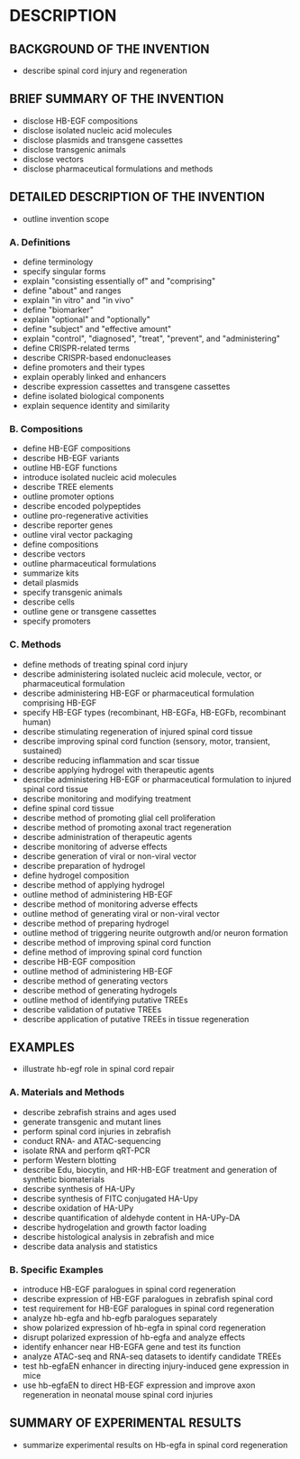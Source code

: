 # DESCRIPTION

## BACKGROUND OF THE INVENTION

- describe spinal cord injury and regeneration

## BRIEF SUMMARY OF THE INVENTION

- disclose HB-EGF compositions
- disclose isolated nucleic acid molecules
- disclose plasmids and transgene cassettes
- disclose transgenic animals
- disclose vectors
- disclose pharmaceutical formulations and methods

## DETAILED DESCRIPTION OF THE INVENTION

- outline invention scope

### A. Definitions

- define terminology
- specify singular forms
- explain "consisting essentially of" and "comprising"
- define "about" and ranges
- explain "in vitro" and "in vivo"
- define "biomarker"
- explain "optional" and "optionally"
- define "subject" and "effective amount"
- explain "control", "diagnosed", "treat", "prevent", and "administering"
- define CRISPR-related terms
- describe CRISPR-based endonucleases
- define promoters and their types
- explain operably linked and enhancers
- describe expression cassettes and transgene cassettes
- define isolated biological components
- explain sequence identity and similarity

### B. Compositions

- define HB-EGF compositions
- describe HB-EGF variants
- outline HB-EGF functions
- introduce isolated nucleic acid molecules
- describe TREE elements
- outline promoter options
- describe encoded polypeptides
- outline pro-regenerative activities
- describe reporter genes
- outline viral vector packaging
- define compositions
- describe vectors
- outline pharmaceutical formulations
- summarize kits
- detail plasmids
- specify transgenic animals
- describe cells
- outline gene or transgene cassettes
- specify promoters

### C. Methods

- define methods of treating spinal cord injury
- describe administering isolated nucleic acid molecule, vector, or pharmaceutical formulation
- describe administering HB-EGF or pharmaceutical formulation comprising HB-EGF
- specify HB-EGF types (recombinant, HB-EGFa, HB-EGFb, recombinant human)
- describe stimulating regeneration of injured spinal cord tissue
- describe improving spinal cord function (sensory, motor, transient, sustained)
- describe reducing inflammation and scar tissue
- describe applying hydrogel with therapeutic agents
- describe administering HB-EGF or pharmaceutical formulation to injured spinal cord tissue
- describe monitoring and modifying treatment
- define spinal cord tissue
- describe method of promoting glial cell proliferation
- describe method of promoting axonal tract regeneration
- describe administration of therapeutic agents
- describe monitoring of adverse effects
- describe generation of viral or non-viral vector
- describe preparation of hydrogel
- define hydrogel composition
- describe method of applying hydrogel
- outline method of administering HB-EGF
- describe method of monitoring adverse effects
- outline method of generating viral or non-viral vector
- describe method of preparing hydrogel
- outline method of triggering neurite outgrowth and/or neuron formation
- describe method of improving spinal cord function
- define method of improving spinal cord function
- describe HB-EGF composition
- outline method of administering HB-EGF
- describe method of generating vectors
- describe method of generating hydrogels
- outline method of identifying putative TREEs
- describe validation of putative TREEs
- describe application of putative TREEs in tissue regeneration

## EXAMPLES

- illustrate hb-egf role in spinal cord repair

### A. Materials and Methods

- describe zebrafish strains and ages used
- generate transgenic and mutant lines
- perform spinal cord injuries in zebrafish
- conduct RNA- and ATAC-sequencing
- isolate RNA and perform qRT-PCR
- perform Western blotting
- describe Edu, biocytin, and HR-HB-EGF treatment and generation of synthetic biomaterials
- describe synthesis of HA-UPy
- describe synthesis of FITC conjugated HA-Upy
- describe oxidation of HA-UPy
- describe quantification of aldehyde content in HA-UPy-DA
- describe hydrogelation and growth factor loading
- describe histological analysis in zebrafish and mice
- describe data analysis and statistics

### B. Specific Examples

- introduce HB-EGF paralogues in spinal cord regeneration
- describe expression of HB-EGF paralogues in zebrafish spinal cord
- test requirement for HB-EGF paralogues in spinal cord regeneration
- analyze hb-egfa and hb-egfb paralogues separately
- show polarized expression of hb-egfa in spinal cord regeneration
- disrupt polarized expression of hb-egfa and analyze effects
- identify enhancer near HB-EGFA gene and test its function
- analyze ATAC-seq and RNA-seq datasets to identify candidate TREEs
- test hb-egfaEN enhancer in directing injury-induced gene expression in mice
- use hb-egfaEN to direct HB-EGF expression and improve axon regeneration in neonatal mouse spinal cord injuries

## SUMMARY OF EXPERIMENTAL RESULTS

- summarize experimental results on Hb-egfa in spinal cord regeneration

